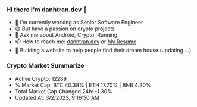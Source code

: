 ### Hi there I'm danhtran.dev 👋

- 🔭 I’m currently working as Senior Software Engineer
- 😄 But have a passion on crypto projects
- 💬 Ask me about Android, Crypto, Running 
- 📫 How to reach me: <a href="https://danhtran.dev" target="_blank">danhtran.dev</a> or <a href="Dan-Resume.pdf" target="_blank">My Resume</a>
- 🌱 Building a website to help people find their dream house (updating ...)

### Crypto Market Summarize
- Active Crypto: 12289
- % Market Cap: BTC 40.38% | ETH 17.70% | BNB 4.20%
- Total Market Cap Changed 24h: -1.30%
- Updated At: 3/2/2023, 9:16:50 AM
